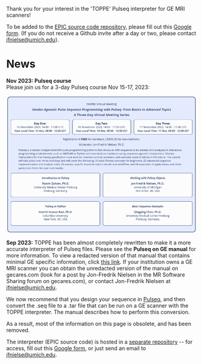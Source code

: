 Thank you for your interest in the 'TOPPE' Pulseq interpreter for GE MRI scanners!

To be added to the 
[EPIC source code repository](https://github.com/jfnielsen/TOPPEpsdSourceCode),
please fill out this
[Google form](https://docs.google.com/forms/d/e/1FAIpQLSfzvbVp77zd8eOLx1h4vMTqKcdDXSoulg7mL_y_PB0bgX18sw/viewform?usp=sf_link).
(If you do not receive a Github invite after a day or two, please contact jfnielse@umich.edu).


# News

**Nov 2023: Pulseq course**  
Please join us for a 3-day Pulseq course Nov 15-17, 2023:

![workflow](figs/pulseq-course-2023.png)


**Sep 2023:**
TOPPE has been almost completely rewritten to make it a more accurate
interpreter of Pulseq files.
Please see the **Pulseq on GE manual** for more information.
To view a redacted version of that manual that contains minimal GE specific information, click 
[this link](https://drive.google.com/file/d/1ejtXJfAWdNzXjMlz4Jo3KjVQU6BwGd5g/view?usp=drive_link).
If your institution owns a GE MRI scanner you can obtain the unredacted version of the manual on gecares.com
(look for a post by Jon-Fredrik Nielsen in the MR Software Sharing forum on gecares.com),
or contact Jon-Fredrik Nielsen at jfnielse@umich.edu.

We now recommend that you design your sequence in
[Pulseq](http://pulseq.github.io/), and then convert the .seq file to a .tar
file that can be run on a GE scanner with the TOPPE interpreter.
The manual describes how to perform this conversion.

As a result, most of the information on this page is obsolete,
and has been removed.

The interpreter (EPIC source code) is hosted in a
[separate repository](https://github.com/jfnielsen/TOPPEpsdSourceCode) -- for access, 
fill out this
[Google form](https://docs.google.com/forms/d/e/1FAIpQLSfzvbVp77zd8eOLx1h4vMTqKcdDXSoulg7mL_y_PB0bgX18sw/viewform?usp=sf_link),
or just send an email to jfnielse@umich.edu.



<!--
## Additional information

Additional details and instructions are provided in 
[this MRM paper](http://onlinelibrary.wiley.com/doi/10.1002/mrm.26990/full)
and in the 
[TOPPE Matlab toolbox respository](https://github.com/toppeMRI/toppe/).  
For detailed information about the various files involved,
see the file [Files.md](https://github.com/toppeMRI/toppe/) in the Matlab repo.
-->

<dl>
<!-- This is a comment -->
</dl>



<!--
## Discussion forum

<https://groups.google.com/forum/#!forum/mr-pulse-sequence-prototyping-with-toppe>
-->

<!--
<https://github.com/toppeMRI/toppemri.github.io/wiki>

<https://github.com/orgs/toppeMRI/teams/discussion-forum>

The discussion forum is set up as a Github 'team'. To become a member of the discussion forum team, email your Github user name to Jon-Fredrik Nielsen at <jfnielse@umich.edu> or <jfnielsen@gmail.com>.
-->
